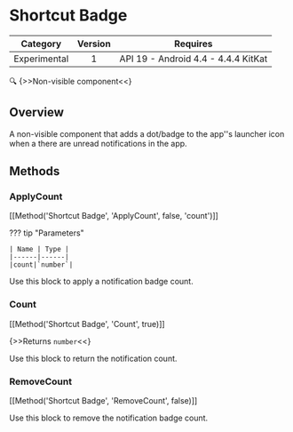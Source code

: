 # Shortcut Badge

| Category | Version | Requires |
|:--------:|:-------:|:--------:|
|Experimental|1|API 19 - Android 4.4 - 4.4.4 KitKat|

:mag: {>>Non-visible component<<}

## Overview

A non-visible component that adds a dot/badge to the app''s launcher icon when a there are unread notifications in the app.

## Methods

### ApplyCount

[[Method('Shortcut Badge', 'ApplyCount', false, 'count')]]

??? tip "Parameters"

    | Name | Type |
    |------|------|
    |count|`number`|


Use this block to apply a notification badge count.

### Count

[[Method('Shortcut Badge', 'Count', true)]]

{>>Returns `number`<<}

Use this block to return the notification count.

### RemoveCount

[[Method('Shortcut Badge', 'RemoveCount', false)]]

Use this block to remove the notification badge count.